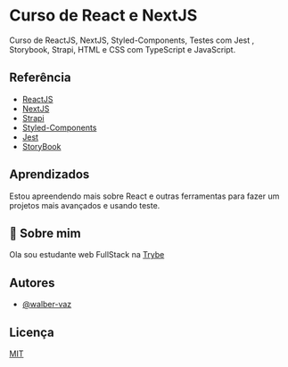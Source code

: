 # Curso de React e NextJS

Curso de ReactJS, NextJS, Styled-Components, Testes com Jest , Storybook, Strapi, HTML e CSS com TypeScript e JavaScript.

## Referência

- [ReactJS](https://pt-br.reactjs.org/)
- [NextJS](https://nextjs.org/)
- [Strapi](https://strapi.io/)
- [Styled-Components](https://styled-components.com/)
- [Jest](https://jestjs.io/pt-BR/)
- [StoryBook](https://storybook.js.org/)

## Aprendizados

Estou apreendendo mais sobre React e outras ferramentas para fazer um projetos mais avançados e usando teste.

## 🚀 Sobre mim

Ola sou estudante web FullStack na [Trybe](https://www.betrybe.com/)

## Autores

- [@walber-vaz](https://www.github.com/walber-vaz)

## Licença

[MIT](https://choosealicense.com/licenses/mit/)
